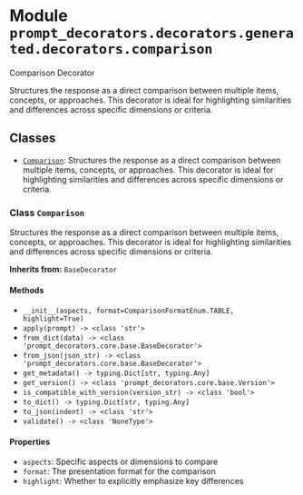 # Module `prompt_decorators.decorators.generated.decorators.comparison`

Comparison Decorator

Structures the response as a direct comparison between multiple items, concepts, or approaches. This decorator is ideal for highlighting similarities and differences across specific dimensions or criteria.

## Classes

- [`Comparison`](#class-comparison): Structures the response as a direct comparison between multiple items, concepts, or approaches. This decorator is ideal for highlighting similarities and differences across specific dimensions or criteria.

### Class `Comparison`

Structures the response as a direct comparison between multiple items, concepts, or approaches. This decorator is ideal for highlighting similarities and differences across specific dimensions or criteria.

**Inherits from:** `BaseDecorator`

#### Methods

- `__init__(aspects, format=ComparisonFormatEnum.TABLE, highlight=True)`
- `apply(prompt) -> <class 'str'>`
- `from_dict(data) -> <class 'prompt_decorators.core.base.BaseDecorator'>`
- `from_json(json_str) -> <class 'prompt_decorators.core.base.BaseDecorator'>`
- `get_metadata() -> typing.Dict[str, typing.Any]`
- `get_version() -> <class 'prompt_decorators.core.base.Version'>`
- `is_compatible_with_version(version_str) -> <class 'bool'>`
- `to_dict() -> typing.Dict[str, typing.Any]`
- `to_json(indent) -> <class 'str'>`
- `validate() -> <class 'NoneType'>`
#### Properties

- `aspects`: Specific aspects or dimensions to compare
- `format`: The presentation format for the comparison
- `highlight`: Whether to explicitly emphasize key differences

